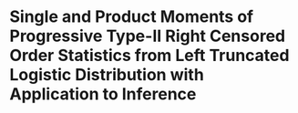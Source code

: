 # Single and Product Moments of Progressive Type-II Right Censored Order Statistics from Left Truncated Logistic Distribution with Application to Inference
